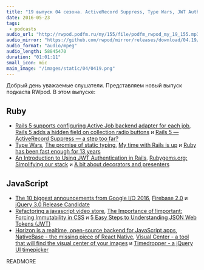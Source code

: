 ```yaml
---
title: "19 выпуск 04 сезона. ActiveRecord Suppress, Type Wars, JWT Authentication, Firebase 2.0, Horizon и прочее"
date: 2016-05-23
tags:
 - podcasts
audio_url: "http://rwpod.podfm.ru/my/155/file/podfm_rwpod_my_19_155.mp3"
audio_mirror: "https://github.com/rwpod/mirror/releases/download/04.19/0419.mp3"
audio_format: "audio/mpeg"
audio_length: 58845470
duration: "01:01:11"
small_icon: mic
main_image: "/images/static/04/0419.png"
---
```


Добрый день уважаемые слушатели. Представляем новый выпуск подкаста RWpod. В этом выпуске:

## Ruby

 - [Rails 5 supports configuring Active Job backend adapter for each job](http://blog.bigbinary.com/2016/05/15/rails-5-allows-to-inherit-activejob-queue-adapter.html), [Rails 5 adds a hidden field on collection radio buttons](http://blog.bigbinary.com/2016/05/18/rails-5-add-a-hidden-field-on-collection-radio-buttons.html) и [Rails 5 — ActiveRecord Suppress — a step too far?](https://medium.com/spritle-software/rails-5-activerecord-suppress-a-step-too-far-d7ec2e4ed027)
 - [Type Wars](http://blog.cleancoder.com/uncle-bob/2016/05/01/TypeWars.html), [The promise of static typing](http://labs.ig.com/static-typing-promise), [My time with Rails is up](http://solnic.eu/2016/05/22/my-time-with-rails-is-up.html) и [Ruby has been fast enough for 13 years](https://m.signalvnoise.com/ruby-has-been-fast-enough-for-13-years-afff4a54abc7)
 - [An Introduction to Using JWT Authentication in Rails](https://www.sitepoint.com/introduction-to-using-jwt-in-rails/), [Rubygems.org: Simplifying our stack](http://blog.rubygems.org/2016/05/19/simplifying-our-stack.html) и [A bit about decorators and presenters](http://eftimov.net/decorators-and-presenters)


## JavaScript

 - [The 10 biggest announcements from Google I/O 2016](http://www.theverge.com/2016/5/18/11701030/google-io-2016-keynote-highlights-announcements-recap), [Firebase 2.0](https://firebase.google.com/) и [jQuery 3.0 Release Candidate](http://blog.jquery.com/2016/05/20/jquery-3-0-release-candidate-released/)
 - [Refactoring a javascript video store](http://martinfowler.com/articles/refactoring-video-store-js/), [The Importance of !important: Forcing Immutability in CSS](http://csswizardry.com/2016/05/the-importance-of-important/) и [5 Easy Steps to Understanding JSON Web Tokens (JWT)](https://medium.com/vandium-software/5-easy-steps-to-understanding-json-web-tokens-jwt-1164c0adfcec)
 - [Horizon is a realtime, open-source backend for JavaScript apps](http://horizon.io/), [NativeBase - the missing piece of React Native](http://nativebase.io/), [Visual Center - a tool that will find the visual center of your images](http://javier.xyz/visual-center/) и [Timedropper - a jQuery UI timepicker](http://felicegattuso.com/projects/timedropper/)

READMORE

